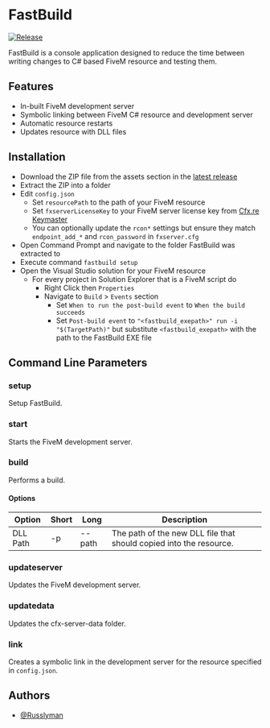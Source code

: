 # FastBuild
[![Release](https://github.com/Russlyman/FastBuild/actions/workflows/release.yml/badge.svg)](https://github.com/Russlyman/FastBuild/actions/workflows/release.yml)

FastBuild is a console application designed to reduce the time between writing changes to C# based FiveM resource and testing them.

## Features
- In-built FiveM development server
- Symbolic linking between FiveM C# resource and development server
- Automatic resource restarts
- Updates resource with DLL files

## Installation
- Download the ZIP file from the assets section in the [latest release](https://github.com/Russlyman/FastBuild/releases)
- Extract the ZIP into a folder
- Edit `config.json`
    - Set `resourcePath` to the path of your FiveM resource
    - Set `fxserverLicenseKey` to your FiveM server license key from [Cfx.re Keymaster](https://keymaster.fivem.net)
    - You can optionally update the `rcon*` settings but ensure they match `endpoint_add_*` and `rcon_password` in `fxserver.cfg`
- Open Command Prompt and navigate to the folder FastBuild was extracted to
- Execute command `fastbuild setup`
- Open the Visual Studio solution for your FiveM resource
    - For every project in Solution Explorer that is a FiveM script do
        - Right Click then `Properties`
        - Navigate to `Build` > `Events` section
            - Set `When to run the post-build event` to `When the build succeeds`
            - Set `Post-build event` to `"<fastbuild_exepath>" run -i "$(TargetPath)"` but substitute `<fastbuild_exepath>` with the path to the FastBuild EXE file

## Command Line Parameters
### setup
Setup FastBuild.

### start
Starts the FiveM development server.

### build
Performs a build.

#### Options
| Option | Short | Long | Description
| --- | --- | --- | --- |
| DLL Path | -p | --path | The path of the new DLL file that should copied into the resource. |

### updateserver
Updates the FiveM development server.

### updatedata
Updates the cfx-server-data folder.

### link
Creates a symbolic link in the development server for the resource specified in `config.json`.

## Authors
- [@Russlyman](https://www.github.com/Russlyman)
